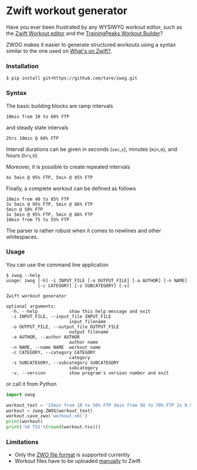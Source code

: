# Zwift workout generator

Have you ever been frustrated by any WYSIWYG workout editor, such as the [Zwift Workout editor](https://zwift.com/news/12975-zwift-how-to-creating-a-custom-workout) and the [TrainingPeaks Workout Builder](https://help.trainingpeaks.com/hc/en-us/articles/235164967-Structured-Workout-Builder)?

ZWOG makes it easier to generate structured workouts using a syntax similar to the one used on [What's on Zwift?](https://whatsonzwift.com).

### Installation

```console
$ pip install git+https://github.com/tare/zwog.git
```

### Syntax

The basic building blocks are ramp intervals
```
10min from 30 to 60% FTP
```
and steady state intervals
```
2hrs 10min @ 60% FTP
```
Interval durations can be given in seconds (`sec`,`s`), minutes (`min`,`m`), and hours (`hrs`,`h`).

Moreover, it is possible to create repeated intervals  
```
4x 5min @ 95% FTP, 5min @ 85% FTP
```

Finally, a complete workout can be defined as follows
```
10min from 40 to 85% FTP
3x 5min @ 95% FTP, 5min @ 86% FTP
5min @ 50% FTP
3x 5min @ 95% FTP, 5min @ 86% FTP
10min from 75 to 55% FTP
```

The parser is rather robust when it comes to newlines and other whitespaces.

### Usage

You can use the command line application
```console
$ zwog --help
usage: zwog [-h] -i INPUT_FILE [-o OUTPUT_FILE] [-a AUTHOR] [-n NAME]
            [-c CATEGORY] [-s SUBCATEGORY] [-v]

Zwift workout generator

optional arguments:
  -h, --help            show this help message and exit
  -i INPUT_FILE, --input_file INPUT_FILE
                        input filename
  -o OUTPUT_FILE, --output_file OUTPUT_FILE
                        output filename
  -a AUTHOR, --author AUTHOR
                        author name
  -n NAME, --name NAME  workout name
  -c CATEGORY, --category CATEGORY
                        category
  -s SUBCATEGORY, --subcategory SUBCATEGORY
                        subcategory
  -v, --version         show program's version number and exit
```
or call it from Python
```python
import zwog

workout_text = '15min from 10 to 50% FTP 5min from 50 to 70% FTP 2x 0.5hrs @ 100% FTP, 0.5hrs @ 50% FTP, 10min from 80 to 90% FTP 2min @ 50% FTP\n2min @ 50% FTP\n 10min @ 50% FTP, 10min @ 60% FTP 10min from 50 to 10% FTP'
workout = zwog.ZWOG(workout_text)
workout.save_zwo('workout.xml')
print(workout)
print('%d TSS'%(round(workout.tss)))
```


### Limitations

* Only the [ZWO file format](https://github.com/h4l/zwift-workout-file-reference/blob/master/zwift_workout_file_tag_reference.md) is supported currently 
* Workout files have to be uploaded [manually](https://zwiftinsider.com/load-custom-workouts/) to Zwift


